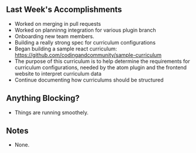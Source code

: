 ## Last Week's Accomplishments

- Worked on merging in pull requests
- Worked on planninng integration for various plugin branch
- Onboarding new team members.
- Building a really strong spec for curriculum configurations
- Began building a sample react curriculum: https://github.com/codingandcommunity/sample-curriculum
- The purpose of this curriculum is to help determine the requirements for curriculum configurations, needed by
the atom plugin and the frontend website to interpret curriculum data
- Continue documenting how curriculums should be structured
## Anything Blocking?
- Things are running smoothely.
## Notes

- None.

